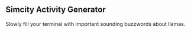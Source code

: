 ## Simcity Activity Generator
Slowly fill your terminal with important sounding buzzwords about llamas.

